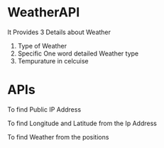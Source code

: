 # WeatherAPI
It Provides 3 Details about Weather 

1. Type of Weather
2. Specific One word detailed Weather type
3. Tempurature in celcuise

# APIs

To find Public IP Address 

 To find Longitude and Latitude from the Ip Address

To find Weather from the positions
